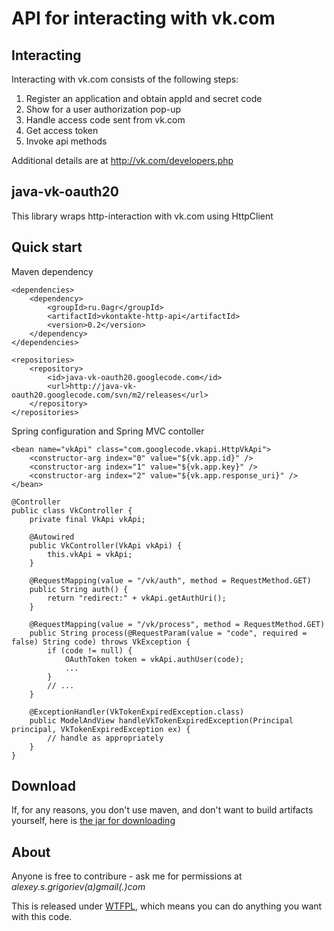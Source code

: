 # API for interacting with vk.com #

## Interacting ##
Interacting with vk.com consists of the following steps:

  1. Register an application and obtain appId and secret code
  1. Show for a user authorization pop-up
  1. Handle access code sent from vk.com
  1. Get access token
  1. Invoke api methods

Additional details are at http://vk.com/developers.php

## java-vk-oauth20 ##
This library wraps http-interaction with vk.com using HttpClient

## Quick start ##

Maven dependency

```
<dependencies>
    <dependency>
        <groupId>ru.0agr</groupId>
        <artifactId>vkontakte-http-api</artifactId>
        <version>0.2</version>
    </dependency>
</dependencies>

<repositories>
    <repository>
        <id>java-vk-oauth20.googlecode.com</id>
        <url>http://java-vk-oauth20.googlecode.com/svn/m2/releases</url>
    </repository>
</repositories>
```


Spring configuration and Spring MVC contoller
```
<bean name="vkApi" class="com.googlecode.vkapi.HttpVkApi">
    <constructor-arg index="0" value="${vk.app.id}" />
    <constructor-arg index="1" value="${vk.app.key}" />
    <constructor-arg index="2" value="${vk.app.response_uri}" />
</bean>
```

```
@Controller
public class VkController {
    private final VkApi vkApi;

    @Autowired
    public VkController(VkApi vkApi) {
        this.vkApi = vkApi;
    }

    @RequestMapping(value = "/vk/auth", method = RequestMethod.GET)
    public String auth() {
        return "redirect:" + vkApi.getAuthUri();
    }

    @RequestMapping(value = "/vk/process", method = RequestMethod.GET)
    public String process(@RequestParam(value = "code", required = false) String code) throws VkException {
        if (code != null) {
            OAuthToken token = vkApi.authUser(code);
            ...
        }
        // ...
    }

    @ExceptionHandler(VkTokenExpiredException.class)
    public ModelAndView handleVkTokenExpiredException(Principal principal, VkTokenExpiredException ex) {
        // handle as appropriately
    }
}
```

## Download ##
If, for any reasons, you don't use maven, and don't want to build artifacts yourself, here is [the jar for downloading](http://java-vk-oauth20.googlecode.com/svn/m2/releases/ru/0agr/vkontakte-http-api/0.2/vkontakte-http-api-0.2.jar)

## About ##
Anyone is free to contribure - ask me for permissions at _alexey.s.grigoriev(a)gmail(.)com_

This is released under [WTFPL](http://sam.zoy.org/wtfpl/COPYING), which means you can do anything you want with this code.